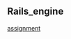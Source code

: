 ## Rails_engine
[assignment](https://github.com/turingschool/lesson_plans/blob/master/ruby_03-professional_rails_applications/rails_engine.md#learning-goals)
